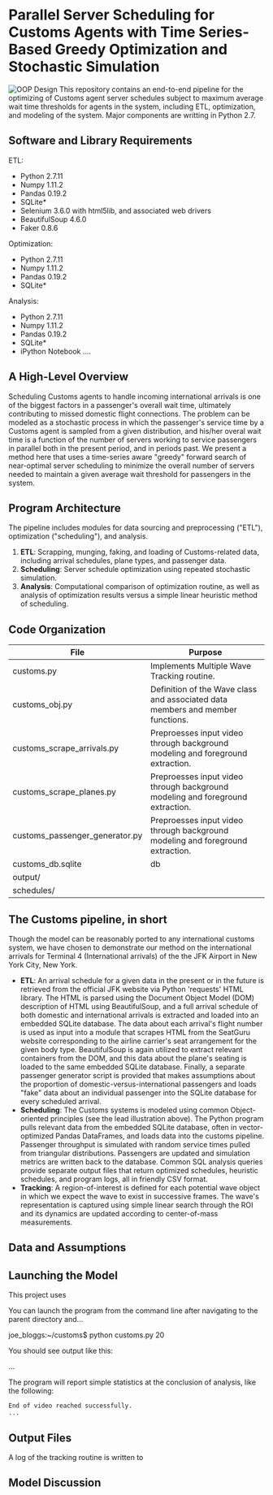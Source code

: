 # Parallel Server Scheduling for Customs Agents with Time Series-Based Greedy Optimization and Stochastic Simulation

![OOP Design](https://i.imgur.com/yeN51Rn.png)
This repository contains an end-to-end pipeline for the optimizing of Customs agent server schedules subject to maximum average wait time thresholds for agents in the system, including ETL, optimization, and modeling of the system.  Major components are writting in Python 2.7.

## Software and Library Requirements
ETL:
* Python 2.7.11
* Numpy 1.11.2
* Pandas 0.19.2
* SQLite*
* Selenium 3.6.0 with html5lib, and associated web drivers
* BeautifulSoup 4.6.0
* Faker 0.8.6

Optimization:
* Python 2.7.11
* Numpy 1.11.2
* Pandas 0.19.2
* SQLite*

Analysis:
* Python 2.7.11
* Numpy 1.11.2
* Pandas 0.19.2
* SQLite*
* iPython Notebook ....

## A High-Level Overview
Scheduling Customs agents to handle incoming international arrivals is one of the biggest factors in a passenger's overall wait time, ultimately contributing to missed domestic flight connections.  The problem can be modeled as a stochastic process in which the passenger's service time by a Customs agent is sampled from a given distribution, and his/her overal wait time is a function of the number of servers working to service passengers in parallel both in the present period, and in periods past.  We present a method here that uses a time-series aware "greedy" forward search of near-optimal server scheduling to minimize the overall number of servers needed to maintain a given average wait threshold for passengers in the system.

## Program Architecture
The pipeline includes modules for data sourcing and preprocessing ("ETL"), optimization ("scheduling"), and analysis.

1. **ETL**: Scrapping, munging, faking, and loading of Customs-related data, including arrival schedules, plane types, and passenger data.
2. **Scheduling**: Server schedule optimization using repeated stochastic simulation.
3. **Analysis**: Computational comparison of optimization routine, as well as analysis of optimization results versus a simple linear heuristic method of scheduling.


## Code Organization
File | Purpose
------------ | -------------
customs.py |	Implements Multiple Wave Tracking routine.
customs_obj.py |	Definition of the Wave class and associated data members and member functions.
customs_scrape_arrivals.py |	Preproesses input video through background modeling and foreground extraction.
customs_scrape_planes.py |	Preproesses input video through background modeling and foreground extraction.
customs_passenger_generator.py |	Preproesses input video through background modeling and foreground extraction.
customs_db.sqlite  |  db
output/  |  
schedules/  |  

## The Customs pipeline, in short

Though the model can be reasonably ported to any international customs system, we have chosen to demonstrate our method on the international arrivals for Terminal 4 (International arrivals) of the the JFK Airport in New York City, New York.

* **ETL**: An arrival schedule for a given data in the present or in the future is retrieved from the official JFK website via Python 'requests' HTML library.  The HTML is parsed using the Document Object Model (DOM) description of HTML using BeautifulSoup, and a full arrival schedule of both domestic and international arrivals is extracted and loaded into an embedded SQLite database.  The data about each arrival's flight number is used as input into a module that scrapes HTML from the SeatGuru website corresponding to the airline carrier's seat arrangement for the given body type.  BeautifulSoup is again utilized to extract relevant containers from the DOM, and this data about the plane's seating is loaded to the same embedded SQLite database.  Finally, a separate passenger generator script is provided that makes assumptions about the proportion of domestic-versus-international passengers and loads "fake" data about an individual passenger into the SQLite database for every scheduled arrival.
* **Scheduling**: The Customs systems is modeled using common Object-oriented principles (see the lead illustration above).  The Python program pulls relevant data from the embedded SQLite database, often in vector-optimized Pandas DataFrames, and loads data into the customs pipeline.  Passenger throughput is simulated with random service times pulled from triangular distributions.  Passengers are updated and simulation metrics are written back to the database.  Common SQL analysis queries provide separate output files that return optimized schedules, heuristic schedules, and program logs, all in friendly CSV format.
* **Tracking**: A region-of-interest is defined for each potential wave object in which we expect the wave to exist in successive frames.  The wave's representation is captured using simple linear search through the ROI and its dynamics are updated according to center-of-mass measurements.


## Data and Assumptions



## Launching the Model

This project uses

You can launch the program from the command line after navigating to the parent directory and...

joe_bloggs:~/customs$ python customs.py 20

You should see output like this:

...
    

The program will report simple statistics at the conclusion of analysis, like the following:

    End of video reached successfully.
    ...

## Output Files

A log of the tracking routine is written to 



## Model Discussion
